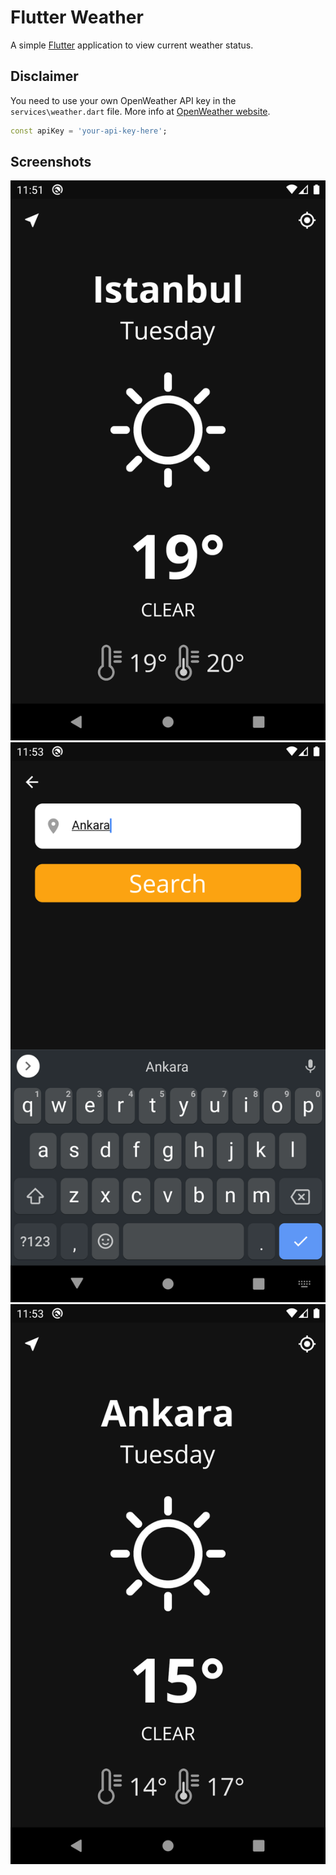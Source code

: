 # Flutter Weather

A simple [Flutter](https://flutter.dev/) application to view current weather status.

## Disclaimer

You need to use your own OpenWeather API key in the `services\weather.dart` file.
More info at [OpenWeather website](https://openweathermap.org/appid).

```dart
const apiKey = 'your-api-key-here';
```

## Screenshots

![](./screenshots/screenshot1.png?raw=true "Android")
![](./screenshots/screenshot2.png?raw=true "Android")
![](./screenshots/screenshot3.png?raw=true "Android")